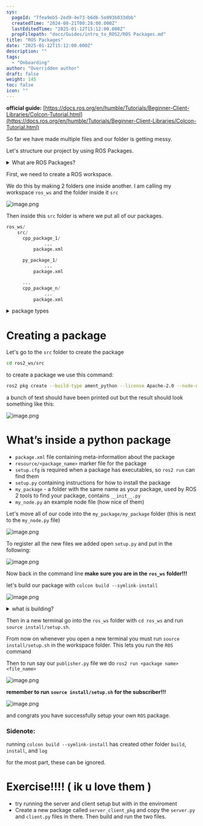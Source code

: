 ```yaml
---
sys:
  pageId: "7fea9eb5-2ed9-4e73-b6d6-5e093b833dbb"
  createdTime: "2024-08-21T00:28:00.000Z"
  lastEditedTime: "2025-01-12T15:12:00.000Z"
  propFilepath: "docs/Guides/intro_to_ROS2/ROS Packages.md"
title: "ROS Packages"
date: "2025-01-12T15:12:00.000Z"
description: ""
tags:
  - "Onboarding"
author: "Overridden author"
draft: false
weight: 145
toc: false
icon: ""
---
```


**official guide:** [https://docs.ros.org/en/humble/Tutorials/Beginner-Client-Libraries/Colcon-Tutorial.html](https://docs.ros.org/en/humble/Tutorials/Beginner-Client-Libraries/Colcon-Tutorial.html)

So far we have made multiple files and our folder is getting messy.

Let's structure our project by using ROS Packages.

<details>

<summary>What are ROS Packages?</summary>

ROS Packages are, as the name implies, packages of code that are highly sharable between ROS developers.

They consist of a folder, `package.xml` file, and source code

```python
      cpp_package_1/
		      ... imagine much code files here ..
          package.xml
```

</details>

First, we need to create a ROS workspace.

We do this by making 2 folders one inside another. I am calling my workspace `ros_ws` and the folder inside it `src`

![image.png](https://prod-files-secure.s3.us-west-2.amazonaws.com/d518164a-d88e-44d1-a4ee-3adb3bd8bce0/70706947-fd18-4537-a67b-e12946812d31/image.png?X-Amz-Algorithm=AWS4-HMAC-SHA256&X-Amz-Content-Sha256=UNSIGNED-PAYLOAD&X-Amz-Credential=ASIAZI2LB466U64IAY4E%2F20250517%2Fus-west-2%2Fs3%2Faws4_request&X-Amz-Date=20250517T050823Z&X-Amz-Expires=3600&X-Amz-Security-Token=IQoJb3JpZ2luX2VjEJ3%2F%2F%2F%2F%2F%2F%2F%2F%2F%2FwEaCXVzLXdlc3QtMiJHMEUCIGvPoBMqKnFQ7pw9GszkXOhk8hNfZbvFDpsnSXj4saD7AiEAh2BJCeMuIcXShPDb58WFzE0R6eQQ0ktnmxBJqcf47Ewq%2FwMIVhAAGgw2Mzc0MjMxODM4MDUiDL7C6zEyhcrVNW7gsyrcAwey2pbOOTgsWrwY75wGgLKBk5WwygWLk%2B3Yt8Sy%2B0tJSOCIX27hfpXwxyO%2B%2Ft0YrTmcgbQ32fhJdYxz%2FctsESjLuAn3lAoRn%2FJIr6Te2K21hgzOQHC4OsvWMiyDybu7%2B6tSpZRnD6YXKmsFw0lmm2iL8S%2BrJsh%2FItT6szNdIrwRgppVfPU7Fi%2FgxAjuUn16LM7NUA706buQYkfuaeQS1N6UM0Y98U8nkzE4axU8VmGuVxSq4CI1Uwv%2BSDBKPKWK3d3O%2BtQu9V8HLxfS4Ht%2BcKvRQjRqPe1mxK92QH%2FcxBJUV6aFzNIOO0DeaPFxJlbdxvW4Hc9UNy56A4N8v8p4qla1EaYjqQz%2FENmKhThxSLLM6ojYZ0l8WSlIV5p8aiauKuLafdHiiUKI37JYBI8JbHGsGsJ2rV5ejGP2ynx3ynU4o8XmeCYSWvOBOabgScKchweoWWyYv9fDFVDIwznG88W2lqaupiR370fYF5CIw3EIK5YKif%2BR2ST3DDptP89Bv%2BO6sOZ4B5ekLgvBQe7W9o1hOSwAPgCEWwRJp14b1X72ruFX3DmLGjKIKX6tS%2F4QLn5hVfi0cq9isE05BPLapoqsKDqme%2FOQvHLThK%2FtxzrfF3LyqgtimCH6W4VpMMaroMEGOqUBDYqjbB7BB2PsHnUy9L0E%2BnxFpVqX4k8KhQ2BryVc9HyUxYVAjiSbSOxOS8KmgcOkRXewpoFI4lwQB49yZ6gt6bQ0Jr7fHYK3%2BInx5phOCY12pqoew5z075LI5dtAXKkj9T%2B%2F%2FAAJBz%2Bm6LwtofNt8HXv%2FH7CcRPo%2Bu2W9uBZIJrtYWbvLvDFPwl9XjR9gd9G8GnbJAUhkQjdPc1lCExh93OhPqK%2F&X-Amz-Signature=12ba7833d8517e8df8e70b2bfcf19dab25da7763d5de28d3ca2457ce1aed491f&X-Amz-SignedHeaders=host&x-id=GetObject)

Then inside this `src` folder is where we put all of our packages.

```python
ros_ws/
    src/
      cpp_package_1/
		      ...
          package.xml

      py_package_1/
		      ...
          package.xml

      ...
      cpp_package_n/
		      ...
          package.xml

```

<details>

<summary>package types</summary>

packages can be either `C++` or python.

the intern file structure is different for each but for this guide we will stick to creating python packages

</details>

# Creating a package

Let's go to the `src` folder to create the package

```bash
cd ros2_ws/src
```

to create a package we use this command:

```bash
ros2 pkg create --build-type ament_python --license Apache-2.0 --node-name my_node my_package
```

a bunch of text should have been printed out but the result should look something like this:

![image.png](https://prod-files-secure.s3.us-west-2.amazonaws.com/d518164a-d88e-44d1-a4ee-3adb3bd8bce0/e6cf1e3f-8512-4a3e-b131-079f800bf3e8/image.png?X-Amz-Algorithm=AWS4-HMAC-SHA256&X-Amz-Content-Sha256=UNSIGNED-PAYLOAD&X-Amz-Credential=ASIAZI2LB466U64IAY4E%2F20250517%2Fus-west-2%2Fs3%2Faws4_request&X-Amz-Date=20250517T050823Z&X-Amz-Expires=3600&X-Amz-Security-Token=IQoJb3JpZ2luX2VjEJ3%2F%2F%2F%2F%2F%2F%2F%2F%2F%2FwEaCXVzLXdlc3QtMiJHMEUCIGvPoBMqKnFQ7pw9GszkXOhk8hNfZbvFDpsnSXj4saD7AiEAh2BJCeMuIcXShPDb58WFzE0R6eQQ0ktnmxBJqcf47Ewq%2FwMIVhAAGgw2Mzc0MjMxODM4MDUiDL7C6zEyhcrVNW7gsyrcAwey2pbOOTgsWrwY75wGgLKBk5WwygWLk%2B3Yt8Sy%2B0tJSOCIX27hfpXwxyO%2B%2Ft0YrTmcgbQ32fhJdYxz%2FctsESjLuAn3lAoRn%2FJIr6Te2K21hgzOQHC4OsvWMiyDybu7%2B6tSpZRnD6YXKmsFw0lmm2iL8S%2BrJsh%2FItT6szNdIrwRgppVfPU7Fi%2FgxAjuUn16LM7NUA706buQYkfuaeQS1N6UM0Y98U8nkzE4axU8VmGuVxSq4CI1Uwv%2BSDBKPKWK3d3O%2BtQu9V8HLxfS4Ht%2BcKvRQjRqPe1mxK92QH%2FcxBJUV6aFzNIOO0DeaPFxJlbdxvW4Hc9UNy56A4N8v8p4qla1EaYjqQz%2FENmKhThxSLLM6ojYZ0l8WSlIV5p8aiauKuLafdHiiUKI37JYBI8JbHGsGsJ2rV5ejGP2ynx3ynU4o8XmeCYSWvOBOabgScKchweoWWyYv9fDFVDIwznG88W2lqaupiR370fYF5CIw3EIK5YKif%2BR2ST3DDptP89Bv%2BO6sOZ4B5ekLgvBQe7W9o1hOSwAPgCEWwRJp14b1X72ruFX3DmLGjKIKX6tS%2F4QLn5hVfi0cq9isE05BPLapoqsKDqme%2FOQvHLThK%2FtxzrfF3LyqgtimCH6W4VpMMaroMEGOqUBDYqjbB7BB2PsHnUy9L0E%2BnxFpVqX4k8KhQ2BryVc9HyUxYVAjiSbSOxOS8KmgcOkRXewpoFI4lwQB49yZ6gt6bQ0Jr7fHYK3%2BInx5phOCY12pqoew5z075LI5dtAXKkj9T%2B%2F%2FAAJBz%2Bm6LwtofNt8HXv%2FH7CcRPo%2Bu2W9uBZIJrtYWbvLvDFPwl9XjR9gd9G8GnbJAUhkQjdPc1lCExh93OhPqK%2F&X-Amz-Signature=ad222990a094fadca9372a9bbcf72b4559a13e8cec59d4ba41059088568c90b2&X-Amz-SignedHeaders=host&x-id=GetObject)

# What’s inside a python package

- `package.xml` file containing meta-information about the package
- `resource/<package_name>` marker file for the package
- `setup.cfg` is required when a package has executables, so `ros2 run` can find them
- `setup.py` containing instructions for how to install the package
- `my_package` - a folder with the same name as your package, used by ROS 2 tools to find your package, contains `__init__.py`
- `my_node.py` an example node file (how nice of them)

Let's move all of our code into the `my_package/my_package` folder (this is next to the `my_node.py` file)

![image.png](https://prod-files-secure.s3.us-west-2.amazonaws.com/d518164a-d88e-44d1-a4ee-3adb3bd8bce0/9ce58f11-0da9-4d3e-b86d-506a9685d378/image.png?X-Amz-Algorithm=AWS4-HMAC-SHA256&X-Amz-Content-Sha256=UNSIGNED-PAYLOAD&X-Amz-Credential=ASIAZI2LB466U64IAY4E%2F20250517%2Fus-west-2%2Fs3%2Faws4_request&X-Amz-Date=20250517T050823Z&X-Amz-Expires=3600&X-Amz-Security-Token=IQoJb3JpZ2luX2VjEJ3%2F%2F%2F%2F%2F%2F%2F%2F%2F%2FwEaCXVzLXdlc3QtMiJHMEUCIGvPoBMqKnFQ7pw9GszkXOhk8hNfZbvFDpsnSXj4saD7AiEAh2BJCeMuIcXShPDb58WFzE0R6eQQ0ktnmxBJqcf47Ewq%2FwMIVhAAGgw2Mzc0MjMxODM4MDUiDL7C6zEyhcrVNW7gsyrcAwey2pbOOTgsWrwY75wGgLKBk5WwygWLk%2B3Yt8Sy%2B0tJSOCIX27hfpXwxyO%2B%2Ft0YrTmcgbQ32fhJdYxz%2FctsESjLuAn3lAoRn%2FJIr6Te2K21hgzOQHC4OsvWMiyDybu7%2B6tSpZRnD6YXKmsFw0lmm2iL8S%2BrJsh%2FItT6szNdIrwRgppVfPU7Fi%2FgxAjuUn16LM7NUA706buQYkfuaeQS1N6UM0Y98U8nkzE4axU8VmGuVxSq4CI1Uwv%2BSDBKPKWK3d3O%2BtQu9V8HLxfS4Ht%2BcKvRQjRqPe1mxK92QH%2FcxBJUV6aFzNIOO0DeaPFxJlbdxvW4Hc9UNy56A4N8v8p4qla1EaYjqQz%2FENmKhThxSLLM6ojYZ0l8WSlIV5p8aiauKuLafdHiiUKI37JYBI8JbHGsGsJ2rV5ejGP2ynx3ynU4o8XmeCYSWvOBOabgScKchweoWWyYv9fDFVDIwznG88W2lqaupiR370fYF5CIw3EIK5YKif%2BR2ST3DDptP89Bv%2BO6sOZ4B5ekLgvBQe7W9o1hOSwAPgCEWwRJp14b1X72ruFX3DmLGjKIKX6tS%2F4QLn5hVfi0cq9isE05BPLapoqsKDqme%2FOQvHLThK%2FtxzrfF3LyqgtimCH6W4VpMMaroMEGOqUBDYqjbB7BB2PsHnUy9L0E%2BnxFpVqX4k8KhQ2BryVc9HyUxYVAjiSbSOxOS8KmgcOkRXewpoFI4lwQB49yZ6gt6bQ0Jr7fHYK3%2BInx5phOCY12pqoew5z075LI5dtAXKkj9T%2B%2F%2FAAJBz%2Bm6LwtofNt8HXv%2FH7CcRPo%2Bu2W9uBZIJrtYWbvLvDFPwl9XjR9gd9G8GnbJAUhkQjdPc1lCExh93OhPqK%2F&X-Amz-Signature=84d58ea9d86aa0ab21e81093237e0a1d711642032faf816627bd84fd1d365e19&X-Amz-SignedHeaders=host&x-id=GetObject)

To register all the new files we added open `setup.py` and put in the following:

![image.png](https://prod-files-secure.s3.us-west-2.amazonaws.com/d518164a-d88e-44d1-a4ee-3adb3bd8bce0/1cd7c262-4cae-4496-9d75-c178537d24a2/image.png?X-Amz-Algorithm=AWS4-HMAC-SHA256&X-Amz-Content-Sha256=UNSIGNED-PAYLOAD&X-Amz-Credential=ASIAZI2LB466U64IAY4E%2F20250517%2Fus-west-2%2Fs3%2Faws4_request&X-Amz-Date=20250517T050823Z&X-Amz-Expires=3600&X-Amz-Security-Token=IQoJb3JpZ2luX2VjEJ3%2F%2F%2F%2F%2F%2F%2F%2F%2F%2FwEaCXVzLXdlc3QtMiJHMEUCIGvPoBMqKnFQ7pw9GszkXOhk8hNfZbvFDpsnSXj4saD7AiEAh2BJCeMuIcXShPDb58WFzE0R6eQQ0ktnmxBJqcf47Ewq%2FwMIVhAAGgw2Mzc0MjMxODM4MDUiDL7C6zEyhcrVNW7gsyrcAwey2pbOOTgsWrwY75wGgLKBk5WwygWLk%2B3Yt8Sy%2B0tJSOCIX27hfpXwxyO%2B%2Ft0YrTmcgbQ32fhJdYxz%2FctsESjLuAn3lAoRn%2FJIr6Te2K21hgzOQHC4OsvWMiyDybu7%2B6tSpZRnD6YXKmsFw0lmm2iL8S%2BrJsh%2FItT6szNdIrwRgppVfPU7Fi%2FgxAjuUn16LM7NUA706buQYkfuaeQS1N6UM0Y98U8nkzE4axU8VmGuVxSq4CI1Uwv%2BSDBKPKWK3d3O%2BtQu9V8HLxfS4Ht%2BcKvRQjRqPe1mxK92QH%2FcxBJUV6aFzNIOO0DeaPFxJlbdxvW4Hc9UNy56A4N8v8p4qla1EaYjqQz%2FENmKhThxSLLM6ojYZ0l8WSlIV5p8aiauKuLafdHiiUKI37JYBI8JbHGsGsJ2rV5ejGP2ynx3ynU4o8XmeCYSWvOBOabgScKchweoWWyYv9fDFVDIwznG88W2lqaupiR370fYF5CIw3EIK5YKif%2BR2ST3DDptP89Bv%2BO6sOZ4B5ekLgvBQe7W9o1hOSwAPgCEWwRJp14b1X72ruFX3DmLGjKIKX6tS%2F4QLn5hVfi0cq9isE05BPLapoqsKDqme%2FOQvHLThK%2FtxzrfF3LyqgtimCH6W4VpMMaroMEGOqUBDYqjbB7BB2PsHnUy9L0E%2BnxFpVqX4k8KhQ2BryVc9HyUxYVAjiSbSOxOS8KmgcOkRXewpoFI4lwQB49yZ6gt6bQ0Jr7fHYK3%2BInx5phOCY12pqoew5z075LI5dtAXKkj9T%2B%2F%2FAAJBz%2Bm6LwtofNt8HXv%2FH7CcRPo%2Bu2W9uBZIJrtYWbvLvDFPwl9XjR9gd9G8GnbJAUhkQjdPc1lCExh93OhPqK%2F&X-Amz-Signature=69849981a1ea0015f90b74f48f58c29ad4a6086936d04ac9b7d42477fc4bae1b&X-Amz-SignedHeaders=host&x-id=GetObject)

Now back in the command line **make sure you are in the** **`ros_ws`** **folder!!!**

let's build our package with `colcon build --symlink-install`

![image.png](https://prod-files-secure.s3.us-west-2.amazonaws.com/d518164a-d88e-44d1-a4ee-3adb3bd8bce0/2f2a0d27-b173-48fd-b189-5f5c0ce65619/image.png?X-Amz-Algorithm=AWS4-HMAC-SHA256&X-Amz-Content-Sha256=UNSIGNED-PAYLOAD&X-Amz-Credential=ASIAZI2LB466U64IAY4E%2F20250517%2Fus-west-2%2Fs3%2Faws4_request&X-Amz-Date=20250517T050823Z&X-Amz-Expires=3600&X-Amz-Security-Token=IQoJb3JpZ2luX2VjEJ3%2F%2F%2F%2F%2F%2F%2F%2F%2F%2FwEaCXVzLXdlc3QtMiJHMEUCIGvPoBMqKnFQ7pw9GszkXOhk8hNfZbvFDpsnSXj4saD7AiEAh2BJCeMuIcXShPDb58WFzE0R6eQQ0ktnmxBJqcf47Ewq%2FwMIVhAAGgw2Mzc0MjMxODM4MDUiDL7C6zEyhcrVNW7gsyrcAwey2pbOOTgsWrwY75wGgLKBk5WwygWLk%2B3Yt8Sy%2B0tJSOCIX27hfpXwxyO%2B%2Ft0YrTmcgbQ32fhJdYxz%2FctsESjLuAn3lAoRn%2FJIr6Te2K21hgzOQHC4OsvWMiyDybu7%2B6tSpZRnD6YXKmsFw0lmm2iL8S%2BrJsh%2FItT6szNdIrwRgppVfPU7Fi%2FgxAjuUn16LM7NUA706buQYkfuaeQS1N6UM0Y98U8nkzE4axU8VmGuVxSq4CI1Uwv%2BSDBKPKWK3d3O%2BtQu9V8HLxfS4Ht%2BcKvRQjRqPe1mxK92QH%2FcxBJUV6aFzNIOO0DeaPFxJlbdxvW4Hc9UNy56A4N8v8p4qla1EaYjqQz%2FENmKhThxSLLM6ojYZ0l8WSlIV5p8aiauKuLafdHiiUKI37JYBI8JbHGsGsJ2rV5ejGP2ynx3ynU4o8XmeCYSWvOBOabgScKchweoWWyYv9fDFVDIwznG88W2lqaupiR370fYF5CIw3EIK5YKif%2BR2ST3DDptP89Bv%2BO6sOZ4B5ekLgvBQe7W9o1hOSwAPgCEWwRJp14b1X72ruFX3DmLGjKIKX6tS%2F4QLn5hVfi0cq9isE05BPLapoqsKDqme%2FOQvHLThK%2FtxzrfF3LyqgtimCH6W4VpMMaroMEGOqUBDYqjbB7BB2PsHnUy9L0E%2BnxFpVqX4k8KhQ2BryVc9HyUxYVAjiSbSOxOS8KmgcOkRXewpoFI4lwQB49yZ6gt6bQ0Jr7fHYK3%2BInx5phOCY12pqoew5z075LI5dtAXKkj9T%2B%2F%2FAAJBz%2Bm6LwtofNt8HXv%2FH7CcRPo%2Bu2W9uBZIJrtYWbvLvDFPwl9XjR9gd9G8GnbJAUhkQjdPc1lCExh93OhPqK%2F&X-Amz-Signature=c05de3dde97c0a4a5bf5eb73d2df6c091d52ac17cae4d522c5f88d51a97b4db3&X-Amz-SignedHeaders=host&x-id=GetObject)

<details>

<summary>what is building?</summary>

if you are a CS major at Rose-Hulman you will learn the answer to this in CSSE132

but TLDR; is it combines all the code files into one program that can be run easily 

</details>

Then in a new terminal go into the `ros_ws` folder with `cd ros_ws` and run `source install/setup.sh`. 

From now on whenever you open a new terminal you must run `source install/setup.sh` in the workspace folder. This lets you run the `ROS` command

Then to run say our `publisher.py` file we do `ros2 run <package name> <file_name>`

![image.png](https://prod-files-secure.s3.us-west-2.amazonaws.com/d518164a-d88e-44d1-a4ee-3adb3bd8bce0/4f4b1219-3a44-4632-aa0a-ce3471699f59/image.png?X-Amz-Algorithm=AWS4-HMAC-SHA256&X-Amz-Content-Sha256=UNSIGNED-PAYLOAD&X-Amz-Credential=ASIAZI2LB466U64IAY4E%2F20250517%2Fus-west-2%2Fs3%2Faws4_request&X-Amz-Date=20250517T050823Z&X-Amz-Expires=3600&X-Amz-Security-Token=IQoJb3JpZ2luX2VjEJ3%2F%2F%2F%2F%2F%2F%2F%2F%2F%2FwEaCXVzLXdlc3QtMiJHMEUCIGvPoBMqKnFQ7pw9GszkXOhk8hNfZbvFDpsnSXj4saD7AiEAh2BJCeMuIcXShPDb58WFzE0R6eQQ0ktnmxBJqcf47Ewq%2FwMIVhAAGgw2Mzc0MjMxODM4MDUiDL7C6zEyhcrVNW7gsyrcAwey2pbOOTgsWrwY75wGgLKBk5WwygWLk%2B3Yt8Sy%2B0tJSOCIX27hfpXwxyO%2B%2Ft0YrTmcgbQ32fhJdYxz%2FctsESjLuAn3lAoRn%2FJIr6Te2K21hgzOQHC4OsvWMiyDybu7%2B6tSpZRnD6YXKmsFw0lmm2iL8S%2BrJsh%2FItT6szNdIrwRgppVfPU7Fi%2FgxAjuUn16LM7NUA706buQYkfuaeQS1N6UM0Y98U8nkzE4axU8VmGuVxSq4CI1Uwv%2BSDBKPKWK3d3O%2BtQu9V8HLxfS4Ht%2BcKvRQjRqPe1mxK92QH%2FcxBJUV6aFzNIOO0DeaPFxJlbdxvW4Hc9UNy56A4N8v8p4qla1EaYjqQz%2FENmKhThxSLLM6ojYZ0l8WSlIV5p8aiauKuLafdHiiUKI37JYBI8JbHGsGsJ2rV5ejGP2ynx3ynU4o8XmeCYSWvOBOabgScKchweoWWyYv9fDFVDIwznG88W2lqaupiR370fYF5CIw3EIK5YKif%2BR2ST3DDptP89Bv%2BO6sOZ4B5ekLgvBQe7W9o1hOSwAPgCEWwRJp14b1X72ruFX3DmLGjKIKX6tS%2F4QLn5hVfi0cq9isE05BPLapoqsKDqme%2FOQvHLThK%2FtxzrfF3LyqgtimCH6W4VpMMaroMEGOqUBDYqjbB7BB2PsHnUy9L0E%2BnxFpVqX4k8KhQ2BryVc9HyUxYVAjiSbSOxOS8KmgcOkRXewpoFI4lwQB49yZ6gt6bQ0Jr7fHYK3%2BInx5phOCY12pqoew5z075LI5dtAXKkj9T%2B%2F%2FAAJBz%2Bm6LwtofNt8HXv%2FH7CcRPo%2Bu2W9uBZIJrtYWbvLvDFPwl9XjR9gd9G8GnbJAUhkQjdPc1lCExh93OhPqK%2F&X-Amz-Signature=4c86e2ddedc2e72da331462b0b1dd4c511387dccef881b0eef3a26de8b9a2426&X-Amz-SignedHeaders=host&x-id=GetObject)

**remember to run** **`source install/setup.sh`** **for the subscriber!!!**

![image.png](https://prod-files-secure.s3.us-west-2.amazonaws.com/d518164a-d88e-44d1-a4ee-3adb3bd8bce0/02121119-dad4-49ec-8356-c956108b4243/image.png?X-Amz-Algorithm=AWS4-HMAC-SHA256&X-Amz-Content-Sha256=UNSIGNED-PAYLOAD&X-Amz-Credential=ASIAZI2LB466U64IAY4E%2F20250517%2Fus-west-2%2Fs3%2Faws4_request&X-Amz-Date=20250517T050823Z&X-Amz-Expires=3600&X-Amz-Security-Token=IQoJb3JpZ2luX2VjEJ3%2F%2F%2F%2F%2F%2F%2F%2F%2F%2FwEaCXVzLXdlc3QtMiJHMEUCIGvPoBMqKnFQ7pw9GszkXOhk8hNfZbvFDpsnSXj4saD7AiEAh2BJCeMuIcXShPDb58WFzE0R6eQQ0ktnmxBJqcf47Ewq%2FwMIVhAAGgw2Mzc0MjMxODM4MDUiDL7C6zEyhcrVNW7gsyrcAwey2pbOOTgsWrwY75wGgLKBk5WwygWLk%2B3Yt8Sy%2B0tJSOCIX27hfpXwxyO%2B%2Ft0YrTmcgbQ32fhJdYxz%2FctsESjLuAn3lAoRn%2FJIr6Te2K21hgzOQHC4OsvWMiyDybu7%2B6tSpZRnD6YXKmsFw0lmm2iL8S%2BrJsh%2FItT6szNdIrwRgppVfPU7Fi%2FgxAjuUn16LM7NUA706buQYkfuaeQS1N6UM0Y98U8nkzE4axU8VmGuVxSq4CI1Uwv%2BSDBKPKWK3d3O%2BtQu9V8HLxfS4Ht%2BcKvRQjRqPe1mxK92QH%2FcxBJUV6aFzNIOO0DeaPFxJlbdxvW4Hc9UNy56A4N8v8p4qla1EaYjqQz%2FENmKhThxSLLM6ojYZ0l8WSlIV5p8aiauKuLafdHiiUKI37JYBI8JbHGsGsJ2rV5ejGP2ynx3ynU4o8XmeCYSWvOBOabgScKchweoWWyYv9fDFVDIwznG88W2lqaupiR370fYF5CIw3EIK5YKif%2BR2ST3DDptP89Bv%2BO6sOZ4B5ekLgvBQe7W9o1hOSwAPgCEWwRJp14b1X72ruFX3DmLGjKIKX6tS%2F4QLn5hVfi0cq9isE05BPLapoqsKDqme%2FOQvHLThK%2FtxzrfF3LyqgtimCH6W4VpMMaroMEGOqUBDYqjbB7BB2PsHnUy9L0E%2BnxFpVqX4k8KhQ2BryVc9HyUxYVAjiSbSOxOS8KmgcOkRXewpoFI4lwQB49yZ6gt6bQ0Jr7fHYK3%2BInx5phOCY12pqoew5z075LI5dtAXKkj9T%2B%2F%2FAAJBz%2Bm6LwtofNt8HXv%2FH7CcRPo%2Bu2W9uBZIJrtYWbvLvDFPwl9XjR9gd9G8GnbJAUhkQjdPc1lCExh93OhPqK%2F&X-Amz-Signature=6a68fcc7c7ec4f88d5007090e36b57fc4f3a19e7c8b6f4840100f5e68202e64d&X-Amz-SignedHeaders=host&x-id=GetObject)

and congrats you have successfully setup your own `ROS` package.

### Sidenote:

running `colcon build --symlink-install` has created other folder `build`, `install`, and `log`

for the most part, these can be ignored.

# Exercise!!!! ( ik u love them )

- try running the server and client setup but with in the enviroment
- Create a new package called `server_client_pkg` and copy the `server.py` and `client.py` files in there. Then build and run the two files.
